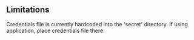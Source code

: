 ## Limitations

Credentials file is currently hardcoded into the 'secret' directory. If using application, place credentials file there.
